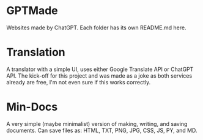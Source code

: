 # GPTMade
Websites made by ChatGPT.
Each folder has its own README.md here.

# Translation
A translator with a simple UI, uses either Google Translate API or ChatGPT API.
The kick-off for this project and was made as a joke as both services already are free, I'm not even sure if this works correctly.

# Min-Docs
A very simple (maybe minimalist) version of making, writing, and saving documents.
Can save files as: HTML, TXT, PNG, JPG, CSS, JS, PY, and MD.
